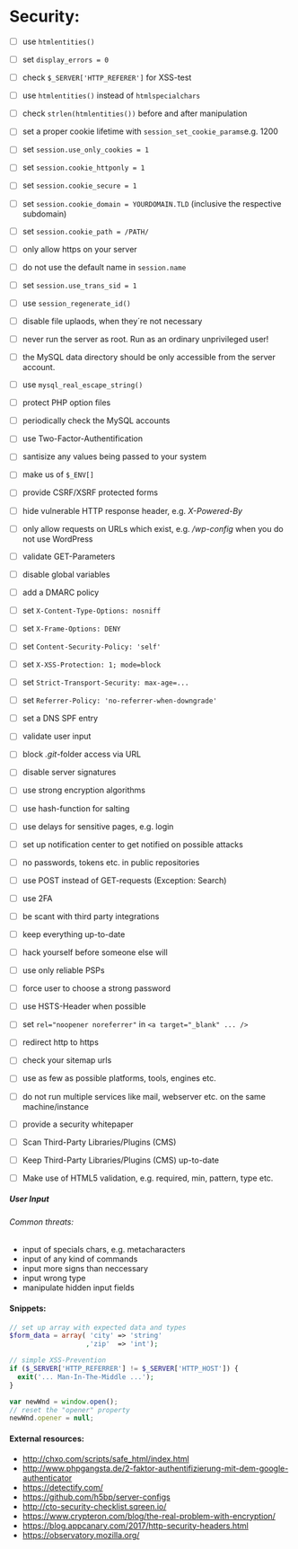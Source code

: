 # Security:

- [ ] use `htmlentities()`
- [ ] set `display_errors = 0`
- [ ] check `$_SERVER['HTTP_REFERER']` for XSS-test
- [ ] use `htmlentities()` instead of `htmlspecialchars`
- [ ] check `strlen(htmlentities())` before and after manipulation
- [ ] set a proper cookie lifetime with `session_set_cookie_params`e.g. 1200
- [ ] set `session.use_only_cookies = 1`
- [ ] set `session.cookie_httponly = 1`
- [ ] set `session.cookie_secure = 1`
- [ ] set `session.cookie_domain = YOURDOMAIN.TLD` (inclusive the respective subdomain)
- [ ] set `session.cookie_path = /PATH/`
- [ ] only allow https on your server
- [ ] do not use the default name in `session.name`
- [ ] set `session.use_trans_sid = 1`
- [ ] use `session_regenerate_id()`
- [ ] disable file uplaods, when they´re not necessary
- [ ] never run the server as root. Run as an ordinary unprivileged user!
- [ ] the MySQL data directory should be only accessible from the server account.
- [ ] use `mysql_real_escape_string()`
- [ ] protect PHP option files
- [ ] periodically check the MySQL accounts
- [ ] use Two-Factor-Authentification
- [ ] santisize any values being passed to your system
- [ ] make us of `$_ENV[]`
- [ ] provide CSRF/XSRF protected forms
- [ ] hide vulnerable HTTP response header, e.g. *X-Powered-By*
- [ ] only allow requests on URLs which exist, e.g. */wp-config* when you do not use WordPress
- [ ] validate GET-Parameters
- [ ] disable global variables
- [ ] add a DMARC policy
- [ ] set `X-Content-Type-Options: nosniff`
- [ ] set `X-Frame-Options: DENY`
- [ ] set `Content-Security-Policy: 'self'`
- [ ] set `X-XSS-Protection: 1; mode=block`
- [ ] set `Strict-Transport-Security: max-age=...`
- [ ] set `Referrer-Policy: 'no-referrer-when-downgrade'`
- [ ] set a DNS SPF entry
- [ ] validate user input
- [ ] block *.git*-folder access via URL
- [ ] disable server signatures
- [ ] use strong encryption algorithms
- [ ] use hash-function for salting
- [ ] use delays for sensitive pages, e.g. login
- [ ] set up notification center to get notified on possible attacks
- [ ] no passwords, tokens etc. in public repositories
- [ ] use POST instead of GET-requests (Exception: Search)
- [ ] use 2FA 
- [ ] be scant with third party integrations
- [ ] keep everything up-to-date
- [ ] hack yourself before someone else will
- [ ] use only reliable PSPs
- [ ] force user to choose a strong password
- [ ] use HSTS-Header when possible
- [ ] set `rel="noopener noreferrer"` in `<a target="_blank" ... />` 
- [ ] redirect http to https
- [ ] check your sitemap urls
- [ ] use as few as possible platforms, tools, engines etc.
- [ ] do not run multiple services like mail, webserver etc. on the same machine/instance
- [ ] provide a security whitepaper
- [ ] Scan Third-Party Libraries/Plugins (CMS)
- [ ] Keep Third-Party Libraries/Plugins (CMS) up-to-date
- [ ] Make use of HTML5 validation, e.g. required, min, pattern, type etc.


##### User Input
###### Common threats:

- input of specials chars, e.g. metacharacters
- input of any kind of commands
- input more signs than neccessary
- input wrong type
- manipulate hidden input fields

#### Snippets:
```php
// set up array with expected data and types
$form_data = array( 'city' => 'string'
                   ,'zip'  => 'int');
```
```php
// simple XSS-Prevention
if ($_SERVER['HTTP_REFERRER'] != $_SERVER['HTTP_HOST']) {
  exit('... Man-In-The-Middle ...');
}
```
```js
var newWnd = window.open();
// reset the "opener" property
newWnd.opener = null;
```

#### External resources:
- http://chxo.com/scripts/safe_html/index.html
- http://www.phpgangsta.de/2-faktor-authentifizierung-mit-dem-google-authenticator
- https://detectify.com/
- https://github.com/h5bp/server-configs
- http://cto-security-checklist.sqreen.io/
- https://www.crypteron.com/blog/the-real-problem-with-encryption/
- https://blog.appcanary.com/2017/http-security-headers.html
- https://observatory.mozilla.org/
